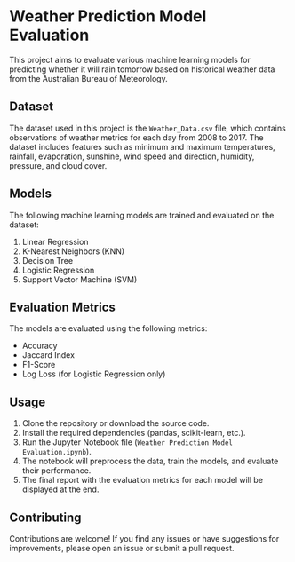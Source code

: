 # Weather Prediction Model Evaluation

This project aims to evaluate various machine learning models for predicting whether it will rain tomorrow based on historical weather data from the Australian Bureau of Meteorology.

## Dataset

The dataset used in this project is the `Weather_Data.csv` file, which contains observations of weather metrics for each day from 2008 to 2017. The dataset includes features such as minimum and maximum temperatures, rainfall, evaporation, sunshine, wind speed and direction, humidity, pressure, and cloud cover.

## Models

The following machine learning models are trained and evaluated on the dataset:

1. Linear Regression
2. K-Nearest Neighbors (KNN)
3. Decision Tree
4. Logistic Regression
5. Support Vector Machine (SVM)

## Evaluation Metrics

The models are evaluated using the following metrics:

- Accuracy
- Jaccard Index
- F1-Score
- Log Loss (for Logistic Regression only)

## Usage

1. Clone the repository or download the source code.
2. Install the required dependencies (pandas, scikit-learn, etc.).
3. Run the Jupyter Notebook file (`Weather Prediction Model Evaluation.ipynb`).
4. The notebook will preprocess the data, train the models, and evaluate their performance.
5. The final report with the evaluation metrics for each model will be displayed at the end.

## Contributing

Contributions are welcome! If you find any issues or have suggestions for improvements, please open an issue or submit a pull request.
